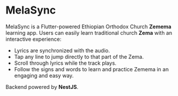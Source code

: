# MelaSync

MelaSync is a Flutter-powered Ethiopian Orthodox Church **Zemema** learning app. Users can easily learn traditional church **Zema** with an interactive experience:  
- Lyrics are synchronized with the audio.  
- Tap any line to jump directly to that part of the Zema.  
- Scroll through lyrics while the track plays.  
- Follow the signs and words to learn and practice Zemema in an engaging and easy way.  

Backend powered by **NestJS**.
